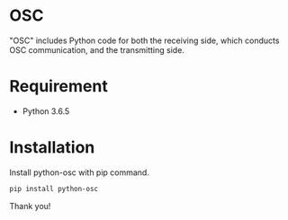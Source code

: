# OSC
 
"OSC" includes Python code for both the receiving side, which conducts OSC communication, and the transmitting side.
 
 
# Requirement
 
*  Python 3.6.5

 
# Installation
 
Install  python-osc with pip command.
 
```bash
pip install python-osc
```
 

 
Thank you!
